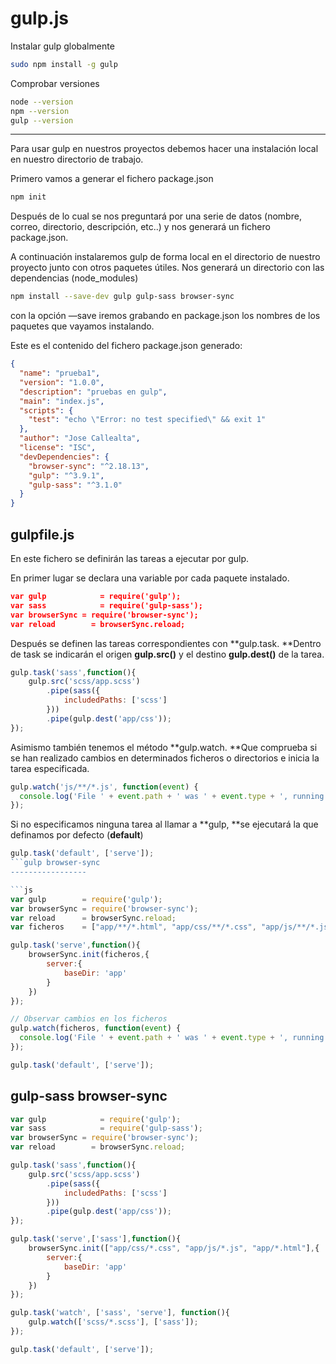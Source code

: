 # gulp.js

Instalar gulp globalmente
```sh
sudo npm install -g gulp
```

Comprobar versiones
```sh
node --version
npm --version
gulp --version
```
---

Para usar gulp en nuestros proyectos debemos hacer una instalación local en nuestro directorio de trabajo.

Primero vamos a generar el fichero package.json

```js
npm init
```

Después de lo cual se nos preguntará por una serie de datos (nombre, correo, directorio, descripción, etc..) y nos generará un fichero package.json.

A continuación instalaremos gulp de forma local en el directorio de nuestro proyecto junto con otros paquetes útiles. Nos generará un directorio con las dependencias (node\_modules)

```sh
npm install --save-dev gulp gulp-sass browser-sync
```

con la opción —save iremos grabando en package.json los nombres de los paquetes que vayamos instalando.

Este es el contenido del fichero package.json generado:

```json
{
  "name": "prueba1",
  "version": "1.0.0",
  "description": "pruebas en gulp",
  "main": "index.js",
  "scripts": {
    "test": "echo \"Error: no test specified\" && exit 1"
  },
  "author": "Jose Callealta",
  "license": "ISC",
  "devDependencies": {
    "browser-sync": "^2.18.13",
    "gulp": "^3.9.1",
    "gulp-sass": "^3.1.0"
  }
}
```

gulpfile.js
-----------

En este fichero se definirán las tareas a ejecutar por gulp.

En primer lugar se declara una variable por cada paquete instalado.

```json
var gulp 		    = require('gulp');
var sass 		    = require('gulp-sass');
var browserSync	= require('browser-sync');
var reload 		  = browserSync.reload;
```

Después se definen las tareas correspondientes con **gulp.task. **Dentro de task se indicarán el origen **gulp.src()** y el destino **gulp.dest()** de la tarea.

```js
gulp.task('sass',function(){
	gulp.src('scss/app.scss')
		.pipe(sass({
			includedPaths: ['scss']
		}))
		.pipe(gulp.dest('app/css'));
});
```

Asimismo también tenemos el método **gulp.watch. **Que comprueba si se han realizado cambios en determinados ficheros o directorios e inicia la tarea especificada.

```js
gulp.watch('js/**/*.js', function(event) {
  console.log('File ' + event.path + ' was ' + event.type + ', running tasks...');
});
```

Si no especificamos ninguna tarea al llamar a **gulp, **se ejecutará la que definamos por defecto (**default**)

```js
gulp.task('default', ['serve']);
```gulp browser-sync
-----------------

```js
var gulp 		= require('gulp');
var browserSync	= require('browser-sync');
var reload 		= browserSync.reload;
var ficheros	= ["app/**/*.html", "app/css/**/*.css", "app/js/**/*.js"];

gulp.task('serve',function(){
	browserSync.init(ficheros,{
		server:{
			baseDir: 'app'
		}
	})
});

// Observar cambios en los ficheros
gulp.watch(ficheros, function(event) {
  console.log('File ' + event.path + ' was ' + event.type + ', running tasks...');
});

gulp.task('default', ['serve']);

```

gulp-sass browser-sync
----------------------

```js
var gulp 		    = require('gulp');
var sass 		    = require('gulp-sass');
var browserSync	= require('browser-sync');
var reload 		  = browserSync.reload;

gulp.task('sass',function(){
	gulp.src('scss/app.scss')
		.pipe(sass({
			includedPaths: ['scss']
		}))
		.pipe(gulp.dest('app/css'));
});

gulp.task('serve',['sass'],function(){
	browserSync.init(["app/css/*.css", "app/js/*.js", "app/*.html"],{
		server:{
			baseDir: 'app'
		}
	})
});

gulp.task('watch', ['sass', 'serve'], function(){
	gulp.watch(['scss/*.scss'], ['sass']);
});

gulp.task('default', ['serve']);
```

